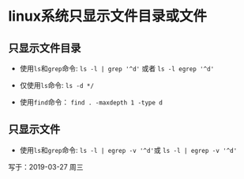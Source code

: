 # linux系统只显示文件目录或文件

## 只显示文件目录

- 使用`ls`和`grep`命令: `ls -l | grep '^d'` 或者 `ls -l egrep '^d'`

- 仅使用`ls`命令: `ls -d */`

- 使用`find`命令： `find . -maxdepth 1 -type d`

## 只显示文件

- 使用`ls`和`grep`命令: `ls -l | egrep -v '^d'`或 `ls -l | egrep -v '^d'`


写于：2019-03-27 周三